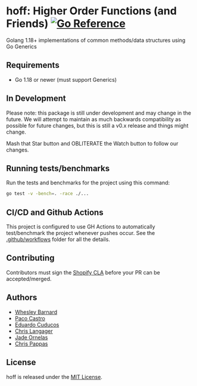 # hoff: Higher Order Functions (and Friends) [![Go Reference](https://pkg.go.dev/badge/github.com/Shopify/hoff.svg)](https://pkg.go.dev/github.com/Shopify/hoff)

Golang 1.18+ implementations of common methods/data structures using Go Generics

## Requirements

- Go 1.18 or newer (must support Generics)

## In Development

Please note: this package is still under development and may change in the future. We will attempt to maintain as much
backwards compatibility as possible for future changes, but this is still a v0.x release and things might change.

Mash that Star button and OBLITERATE the Watch button to follow our changes.

## Running tests/benchmarks

Run the tests and benchmarks for the project using this command:

```bash
go test -v -bench=. -race ./...
```

## CI/CD and Github Actions

This project is configured to use GH Actions to automatically test/benchmark the project whenever pushes occur.
See the [.github/workflows](./.github/workflows) folder for all the details.

## Contributing

Contributors must sign the [Shopify CLA](https://cla.shopify.com/) before your PR can be accepted/merged.

## Authors

- [Whesley Barnard](https://github.com/whesleybarnard)
- [Paco Castro](https://github.com/pacocastrotech)
- [Eduardo Cuducos](https://github.com/cuducos)
- [Chris Langager](https://github.com/chris-langager)
- [Jade Ornelas](https://github.com/yknx4)
- [Chris Pappas](https://github.com/chrispappas)

## License

hoff is released under the [MIT License](https://opensource.org/licenses/MIT).
